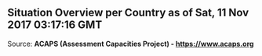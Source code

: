 ## Situation Overview per Country as of Sat, 11 Nov 2017 03:17:16 GMT

Source: **ACAPS (Assessment Capacities Project) - https://www.acaps.org**